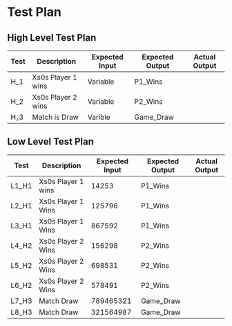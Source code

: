 # Test Plan

## **High Level Test Plan**

| Test | Description        | Expected Input | Expected Output | Actual Output |
|------|--------------------|----------------|-----------------|---------------|
| H_1  | Xs0s Player 1 wins | Variable       | P1_Wins         |               |
| H_2  | Xs0s Player 2 wins | Variable       | P2_Wins         |               |
| H_3  | Match is Draw      | Varible        | Game_Draw       |               |

## **Low Level Test Plan**

| Test  | Description        | Expected Input | Expected Output | Actual Output |
|-------|--------------------|----------------|-----------------|---------------|
| L1_H1 | Xs0s Player 1 wins | 14253          | P1_Wins         |               |
| L2_H1 | Xs0s Player 1 Wins | 125796         | P1_Wins         |               |
| L3_H1 | Xs0s Player 1 Wins | 867592         | P1_Wins         |               |
| L4_H2 | Xs0s Player 2 Wins | 156298         | P2_Wins         |               |
| L5_H2 | Xs0s Player 2 Wins | 698531         | P2_Wins         |               |
| L6_H2 | Xs0s Player 2 Wins | 578491         | P2_Wins         |               |
| L7_H3 | Match Draw         | 789465321      | Game_Draw       |               |
| L8_H3 | Match Draw         | 321564987      | Game_Draw       |               |
